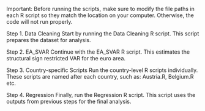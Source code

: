 Important: Before running the scripts, make sure to modify the file paths in each R script so they match the location on your computer. Otherwise, the code will not run properly.

Step 1. Data Cleaning
Start by running the Data Cleaning R script. This script prepares the dataset for analysis.

Step 2. EA_SVAR
Continue with the EA_SVAR R script. This estimates the structural sign restricted VAR for the euro area.

Step 3. Country-specific Scripts
Run the country-level R scripts individually. These scripts are named after each country, such as: Austria.R, Belgium.R etc.

Step 4. Regression
Finally, run the Regression R script. This script uses the outputs from previous steps for the final analysis.
